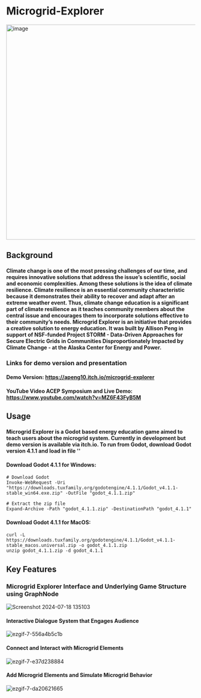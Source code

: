# Microgrid-Explorer

<img width="572" alt="image" src="https://github.com/user-attachments/assets/b2a05a70-1726-41f4-b43e-44feeecbdbeb">

## Background
#### Climate change is one of the most pressing challenges of our time, and requires innovative solutions that address the issue’s scientific, social and economic complexities. Among these solutions is the idea of climate resilience. Climate resilience is an essential community characteristic because it demonstrates their ability to recover and adapt after an extreme weather event. Thus, climate change education is a significant part of climate resilience as it teaches community members about the central issue and encourages them to incorporate solutions effective to their community’s needs. Microgrid Explorer is an initiative that provides a creative solution to energy education. It was built by Allison Peng in support of NSF-funded Project STORM - Data-Driven Approaches for Secure Electric Grids in Communities Disproportionately Impacted by Climate Change - at the Alaska Center for Energy and Power.

### Links for demo version and presentation
#### Demo Version: https://apeng10.itch.io/microgrid-explorer
#### YouTube Video ACEP Symposium and Live Demo: https://www.youtube.com/watch?v=MZ6F43FyB5M 


## Usage 
#### Microgrid Explorer is a Godot based energy education game aimed to teach users about the microgrid system. Currently in development but demo version is available via itch.io. To run from Godot, download Godot version 4.1.1 and load in file ''

#### Download Godot 4.1.1 for Windows:

```
# Download Godot
Invoke-WebRequest -Uri "https://downloads.tuxfamily.org/godotengine/4.1.1/Godot_v4.1.1-stable_win64.exe.zip" -OutFile "godot_4.1.1.zip"

# Extract the zip file
Expand-Archive -Path "godot_4.1.1.zip" -DestinationPath "godot_4.1.1"
```

#### Download Godot 4.1.1 for MacOS:
```
curl -L https://downloads.tuxfamily.org/godotengine/4.1.1/Godot_v4.1.1-stable_macos.universal.zip -o godot_4.1.1.zip
unzip godot_4.1.1.zip -d godot_4.1.1

```

## Key Features 

### Microgrid Explorer Interface and Underlying Game Structure using GraphNode

![Screenshot 2024-07-18 135103](https://github.com/user-attachments/assets/96a2dd69-a83b-4888-a1b3-b3d00b4b6ac8)


#### Interactive Dialogue System that Engages Audience

![ezgif-7-556a4b5c1b](https://github.com/user-attachments/assets/3345fbe0-0d9f-4e32-8c09-43b85e4bd727)


#### Connect and Interact with Microgrid Elements 

![ezgif-7-e37d238884](https://github.com/user-attachments/assets/019eb647-c99c-4569-8068-0644be2b59d7)


#### Add Microgrid Elements and Simulate Microgrid Behavior

![ezgif-7-da20621665](https://github.com/user-attachments/assets/19d8bc9e-85aa-4340-b135-ef551fd73e6d)

